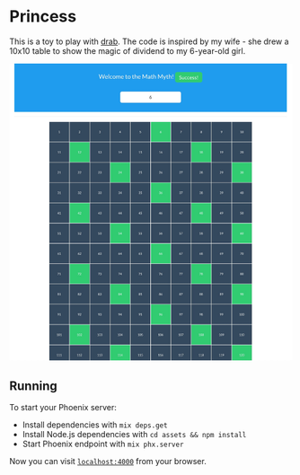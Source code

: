 # Princess

This is a toy to play with [drab](https://tg.pl/drab). The code is inspired by my wife - she drew a 10x10 table to show the magic of dividend to my 6-year-old girl.

![Snapshot](./assets/static/images/snapshot.jpg)

## Running


To start your Phoenix server:

  * Install dependencies with `mix deps.get`
  * Install Node.js dependencies with `cd assets && npm install`
  * Start Phoenix endpoint with `mix phx.server`

Now you can visit [`localhost:4000`](http://localhost:4000) from your browser.
